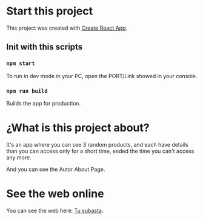# Start this project

This project was created with [Create React App](https://github.com/facebook/create-react-app).

## Init with this scripts

### `npm start`

To run in dev mode in your PC, open the PORT/Link showed in your console.

### `npm run build`

Builds the app for production.

# ¿What is this project about?

It's an app where you can see 3 random products, and each have details than you can access only for a short time, ended the time you can't access any more.

And you can see the Autor About Page.

# See the web online

You can see the web here: [Tu subasta](https://tusubasta-cesar-guevara.netlify.app/).
